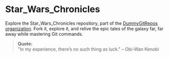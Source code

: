 # Star_Wars_Chronicles  

Explore the Star_Wars_Chronicles repository, part of the [DummyGitRepos organization](https://github.com/orgs/DummyGitRepos/repositories). Fork it, explore it, and relive the epic tales of the galaxy far, far away while mastering Git commands.  

> **Quote:**  
> "In my experience, there’s no such thing as luck." – Obi-Wan Kenobi  

